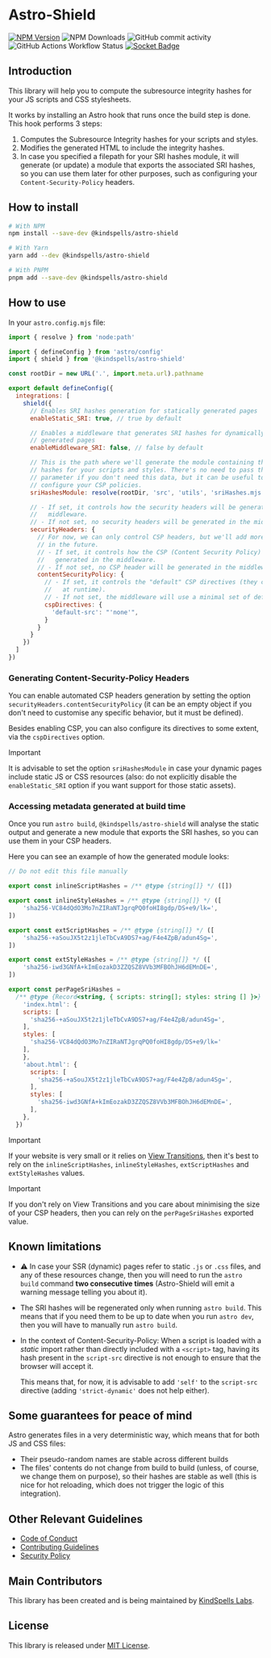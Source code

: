 <!--
SPDX-FileCopyrightText: 2024 KindSpells Labs S.L.

SPDX-License-Identifier: CC-BY-4.0
-->
# Astro-Shield

[![NPM Version](https://img.shields.io/npm/v/%40kindspells%2Fastro-shield)](https://www.npmjs.com/package/@kindspells/astro-shield)
![NPM Downloads](https://img.shields.io/npm/dw/%40kindspells%2Fastro-shield)
![GitHub commit activity](https://img.shields.io/github/commit-activity/w/kindspells/astro-shield)
![GitHub Actions Workflow Status](https://img.shields.io/github/actions/workflow/status/kindspells/astro-shield/tests.yml)
[![Socket Badge](https://socket.dev/api/badge/npm/package/@kindspells/astro-shield)](https://socket.dev/npm/package/@kindspells/astro-shield)

## Introduction

This library will help you to compute the subresource integrity hashes for your
JS scripts and CSS stylesheets.

It works by installing an Astro hook that runs once the build step is done. This
hook performs 3 steps:
1. Computes the Subresource Integrity hashes for your scripts and styles.
2. Modifies the generated HTML to include the integrity hashes.
3. In case you specified a filepath for your SRI hashes module, it will generate
   (or update) a module that exports the associated SRI hashes, so you can use
   them later for other purposes, such as configuring your
   `Content-Security-Policy` headers.

## How to install

```bash
# With NPM
npm install --save-dev @kindspells/astro-shield

# With Yarn
yarn add --dev @kindspells/astro-shield

# With PNPM
pnpm add --save-dev @kindspells/astro-shield
```

## How to use

In your `astro.config.mjs` file:

```javascript
import { resolve } from 'node:path'

import { defineConfig } from 'astro/config'
import { shield } from '@kindspells/astro-shield'

const rootDir = new URL('.', import.meta.url).pathname

export default defineConfig({
  integrations: [
    shield({
      // Enables SRI hashes generation for statically generated pages
      enableStatic_SRI: true, // true by default

      // Enables a middleware that generates SRI hashes for dynamically
      // generated pages
      enableMiddleware_SRI: false, // false by default

      // This is the path where we'll generate the module containing the SRI
      // hashes for your scripts and styles. There's no need to pass this
      // parameter if you don't need this data, but it can be useful to
      // configure your CSP policies.
      sriHashesModule: resolve(rootDir, 'src', 'utils', 'sriHashes.mjs'),

      // - If set, it controls how the security headers will be generated in the
      //   middleware.
      // - If not set, no security headers will be generated in the middleware.
      securityHeaders: {
        // For now, we can only control CSP headers, but we'll add more options
        // in the future.
        // - If set, it controls how the CSP (Content Security Policy) header will be
        //   generated in the middleware.
        // - If not set, no CSP header will be generated in the middleware.
        contentSecurityPolicy: {
          // - If set, it controls the "default" CSP directives (they can be overriden
          //   at runtime).
          // - If not set, the middleware will use a minimal set of default directives.
          cspDirectives: {
            'default-src': "'none'",
          }
        }
      }
    })
  ]
})
```

### Generating Content-Security-Policy Headers

You can enable automated CSP headers generation by setting the option
`securityHeaders.contentSecurityPolicy` (it can be an empty object if you don't
need to customise any specific behavior, but it must be defined).

Besides enabling CSP, you can also configure its directives to some extent, via
the `cspDirectives` option.

> [!IMPORTANT]
> It is advisable to set the option `sriHashesModule` in case your dynamic pages
> include static JS or CSS resources (also: do not explicitly disable the
> `enableStatic_SRI` option if you want support for those static assets).

### Accessing metadata generated at build time

Once you run `astro build`, `@kindspells/astro-shield` will analyse the static
output and generate a new module that exports the SRI hashes, so you can use
them in your CSP headers.

Here you can see an example of how the generated module looks:

```javascript
// Do not edit this file manually

export const inlineScriptHashes = /** @type {string[]} */ ([])

export const inlineStyleHashes = /** @type {string[]} */ ([
	'sha256-VC84dQdO3Mo7nZIRaNTJgrqPQ0foHI8gdp/DS+e9/lk=',
])

export const extScriptHashes = /** @type {string[]} */ ([
	'sha256-+aSouJX5t2z1jleTbCvA9DS7+ag/F4e4ZpB/adun4Sg=',
])

export const extStyleHashes = /** @type {string[]} */ ([
	'sha256-iwd3GNfA+kImEozakD3ZZQSZ8VVb3MFBOhJH6dEMnDE=',
])

export const perPageSriHashes =
  /** @type {Record<string, { scripts: string[]; styles: string [] }>} */ ({
    'index.html': {
    scripts: [
      'sha256-+aSouJX5t2z1jleTbCvA9DS7+ag/F4e4ZpB/adun4Sg=',
    ],
    styles: [
      'sha256-VC84dQdO3Mo7nZIRaNTJgrqPQ0foHI8gdp/DS+e9/lk='
    ],
    },
    'about.html': {
      scripts: [
        'sha256-+aSouJX5t2z1jleTbCvA9DS7+ag/F4e4ZpB/adun4Sg=',
      ],
      styles: [
        'sha256-iwd3GNfA+kImEozakD3ZZQSZ8VVb3MFBOhJH6dEMnDE=',
      ],
    },
  })
```

> [!IMPORTANT]
> If your website is very small or it relies on
> [View Transitions](https://developer.mozilla.org/en-US/docs/Web/API/View_Transitions_API),
> then it's best to rely on the `inlineScriptHashes`, `inlineStyleHashes`,
> `extScriptHashes` and `extStyleHashes` values.

> [!IMPORTANT]
> If you don't rely on View Transitions and you care about minimising the size
> of your CSP headers, then you can rely on the `perPageSriHashes` exported
> value.

## Known limitations

- ⚠️ In case your SSR (dynamic) pages refer to static `.js` or `.css` files, and
  any of these resources change, then you will need to run the `astro build`
  command **two consecutive times** (Astro-Shield will emit a warning message
  telling you about it).

- The SRI hashes will be regenerated only when running `astro build`. This means
  that if you need them to be up to date when you run `astro dev`, then you will
  have to manually run `astro build`.

- In the context of Content-Security-Policy: When a script is loaded with a
  _static_ import rather than directly included with a `<script>` tag, having
  its hash present in the `script-src` directive is not enough to ensure that
  the browser will accept it.
  
  This means that, for now, it is advisable to add `'self'` to the `script-src`
  directive (adding `'strict-dynamic'` does not help either).

## Some guarantees for peace of mind

Astro generates files in a very deterministic way, which means that for both JS
and CSS files:
  - Their pseudo-random names are stable across different builds
  - The files' contents do not change from build to build (unless, of course, we
    change them on purpose), so their hashes are stable as well (this is nice
    for hot reloading, which does not trigger the logic of this integration).

## Other Relevant Guidelines

- [Code of Conduct](https://github.com/KindSpells/astro-shield?tab=coc-ov-file)
- [Contributing Guidelines](https://github.com/KindSpells/astro-shield/blob/main/CONTRIBUTING.md)
- [Security Policy](https://github.com/KindSpells/astro-shield/security/policy)

## Main Contributors

This library has been created and is being maintained by
[KindSpells Labs](https://kindspells.dev/?utm_source=github&utm_medium=astro_sri_scp&utm_campaign=floss).

## License

This library is released under [MIT License](https://github.com/KindSpells/astro-shield?tab=MIT-1-ov-file).
